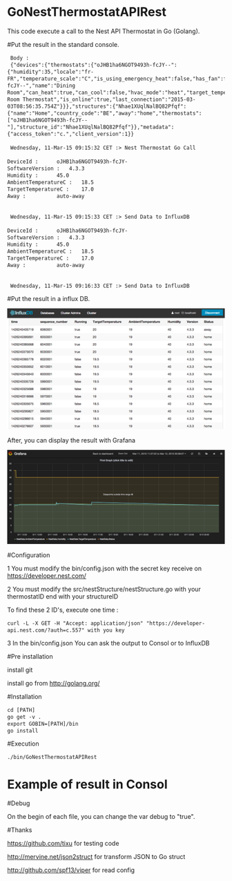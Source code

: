 # GoNestThermostatAPIRest
This code execute a call to the Nest API Thermostat in Go (Golang).

#Put the result in the standard console.

     Body : 
     {"devices":{"thermostats":{"oJHB1ha6NGOT9493h-fcJY--":{"humidity":35,"locale":"fr-FR","temperature_scale":"C","is_using_emergency_heat":false,"has_fan":false,"software_version":"4.3.3","has_leaf":false,"device_id":"oJHB1ha6NGOT9493h-fcJY--","name":"Dining Room","can_heat":true,"can_cool":false,"hvac_mode":"heat","target_temperature_c":20.0,"target_temperature_f":68,"target_temperature_high_c":24.0,"target_temperature_high_f":75,"target_temperature_low_c":20.0,"target_temperature_low_f":68,"ambient_temperature_c":20.0,"ambient_temperature_f":68,"away_temperature_high_c":24.0,"away_temperature_high_f":76,"away_temperature_low_c":15.0,"away_temperature_low_f":59,"structure_id":"Nhae1XUqlNalBQ82Pfqf","fan_timer_active":false,"name_long":"Dining Room Thermostat","is_online":true,"last_connection":"2015-03-03T08:56:35.754Z"}}},"structures":{"Nhae1XUqlNalBQ82Pfqf":{"name":"Home","country_code":"BE","away":"home","thermostats":["oJHB1ha6NGOT9493h-fcJY--"],"structure_id":"Nhae1XUqlNalBQ82Pfqf"}},"metadata":{"access_token":"c.","client_version":1}} 
     
     Wednesday, 11-Mar-15 09:15:32 CET :> Nest Thermostat Go Call
    
    DeviceId : 	 	oJHB1ha6NGOT9493h-fcJY-
    SoftwareVersion : 	4.3.3
    Humidity : 	 	45.0
    AmbientTemperatureC : 	18.5
    TargetTemperatureC : 	17.0
    Away : 	 	 	auto-away
    
    
     Wednesday, 11-Mar-15 09:15:33 CET :> Send Data to InfluxDB

    DeviceId : 	 	oJHB1ha6NGOT9493h-fcJY-
    SoftwareVersion : 	4.3.3
    Humidity : 	 	45.0
    AmbientTemperatureC : 	18.5
    TargetTemperatureC : 	17.0
    Away : 	 	 	auto-away
    
    
     Wednesday, 11-Mar-15 09:16:33 CET :> Send Data to InfluxDB


#Put the result in a influx DB.

![InfluxDB Image ](https://github.com/patrickalin/GoNestThermostatAPIRest/blob/master/img/InfluxDB.png)

After, you can display the result with Grafana

![InfluxDB Image ](https://github.com/patrickalin/GoNestThermostatAPIRest/blob/master/img/Grafana.png)

#Configuration

1 You must modify the bin/config.json 
with the secret key receive on https://developer.nest.com/

2 You must modify the src/nestStructure/nestStructure.go
with your thermostatID end with your structureID

To find these 2 ID's, execute one time :

    curl -L -X GET -H "Accept: application/json" "https://developer-api.nest.com/?auth=c.557" with you key

3 In the bin/config.json
You can ask the output to Consol or to InfluxDB

#Pre installation

install git 

install go from http://golang.org/ 

#Installation

    cd [PATH]
    go get -v .
    export GOBIN=[PATH]/bin
    go install

#Execution

    ./bin/GoNestThermostatAPIRest

# Example of result in Consol


#Debug

On the begin of each file, you can change the var debug to "true".

#Thanks

https://github.com/tixu for testing code

http://mervine.net/json2struct for transform JSON to Go struct

http://github.com/spf13/viper for read config
